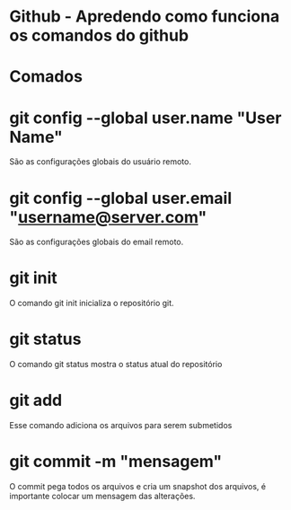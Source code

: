 

# Github - Apredendo como funciona os comandos do github

# Comados

# git config --global user.name "User Name"

São as configurações globais do usuário remoto.

# git config --global user.email "username@server.com"

São as configurações globais do email remoto.

# git init

O comando git init inicializa o repositório git.

# git status

O comando git status mostra o status atual do repositório

# git add

Esse comando adiciona os arquivos para serem submetidos

# git commit -m "mensagem"

O commit pega todos os arquivos e cria um snapshot dos arquivos, é importante colocar um mensagem das alterações.



